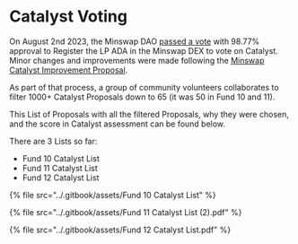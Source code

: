 # Catalyst Voting

On August 2nd 2023, the Minswap DAO [passed a vote](https://app.minswap.org/gov/09c5399f1cc0291e3b7e17a8d4fd017054bf395fd7fa0a07d410c1f50606a3be) with 98.77% approval to Register the LP ADA in the Minswap DEX to vote on Catalyst. Minor changes and improvements were made following the [Minswap Catalyst Improvement Proposal](https://app.minswap.org/gov/91b9b7710659e20a949634c3636f909c6edf280b086fdc04147b902c3b78e0f1).

As part of that process, a group of community volunteers collaborates to filter 1000+ Catalyst Proposals down to 65 (it was 50 in Fund 10 and 11).&#x20;

This List of Proposals with all the filtered Proposals, why they were chosen, and the score in Catalyst assessment can be found below.

There are 3 Lists so far:

* Fund 10 Catalyst List
* Fund 11 Catalyst List
* Fund 12 Catalyst List

{% file src="../.gitbook/assets/Fund 10 Catalyst List" %}

{% file src="../.gitbook/assets/Fund 11 Catalyst List (2).pdf" %}

{% file src="../.gitbook/assets/Fund 12 Catalyst List.pdf" %}
